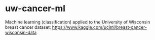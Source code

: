 # uw-cancer-ml
Machine learning (classification) applied to the University of Wisconsin breast cancer dataset: https://www.kaggle.com/uciml/breast-cancer-wisconsin-data
